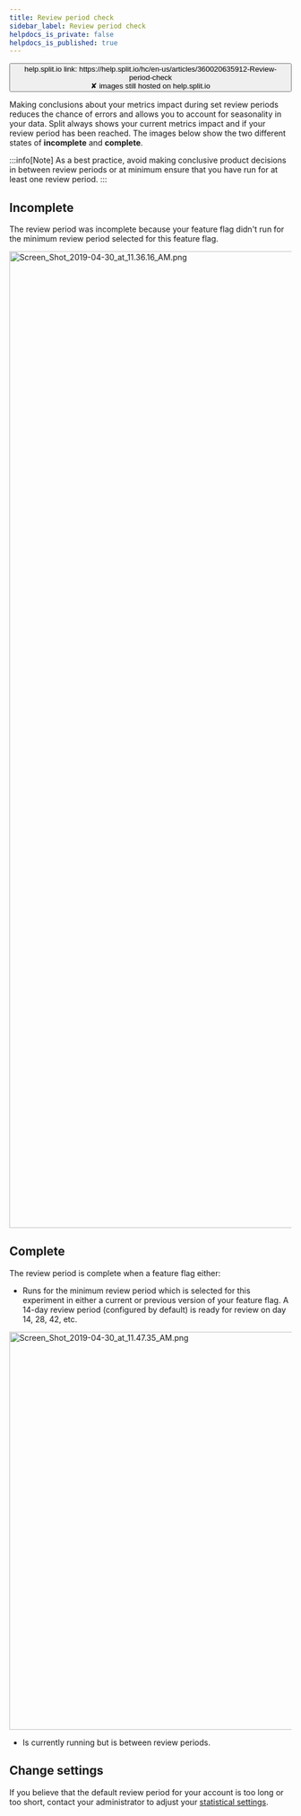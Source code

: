 ```yaml
---
title: Review period check
sidebar_label: Review period check
helpdocs_is_private: false
helpdocs_is_published: true
---
```


<p>
  <button style={{borderRadius:'8px', border:'1px', fontFamily:'Courier New', fontWeight:'800', textAlign:'left'}}> help.split.io link: https://help.split.io/hc/en-us/articles/360020635912-Review-period-check <br /> ✘ images still hosted on help.split.io </button>
</p>

Making conclusions about your metrics impact during set review periods reduces the chance of errors and allows you to account for seasonality in your data. Split always shows your current metrics impact and if your review period has been reached. The images below show the two different states of **incomplete** and **complete**.

:::info[Note]
As a best practice, avoid making conclusive product decisions in between review periods or at minimum ensure that you have run for at least one review period.
:::

## Incomplete
 
The review period was incomplete because your feature flag didn't run for the minimum review period selected for this feature flag.  

<p>
  <img src="https://help.split.io/hc/article_attachments/360027414591/Screen_Shot_2019-04-30_at_11.36.16_AM.png" alt="Screen_Shot_2019-04-30_at_11.36.16_AM.png" width="1740" />
</p>

## Complete
 
The review period is complete when a feature flag either: 

* Runs for the minimum review period which is selected for this experiment in either a current or previous version of your feature flag. A 14-day review period (configured by default) is ready for review on day 14, 28, 42, etc.

<p>
  <img src="https://help.split.io/hc/article_attachments/360027414851/Screen_Shot_2019-04-30_at_11.47.35_AM.png" alt="Screen_Shot_2019-04-30_at_11.47.35_AM.png" width="709" />
</p>

* Is currently running but is between review periods.

 ## Change settings
 
If you believe that the default review period for your account is too long or too short, contact your administrator to adjust your [statistical settings](https://help.split.io/hc/en-us/articles/360020640752).

